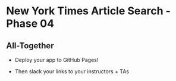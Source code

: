 # New York Times Article Search - Phase 04

## All-Together

* Deploy your app to GitHub Pages!

* Then slack your links to your instructors + TAs
